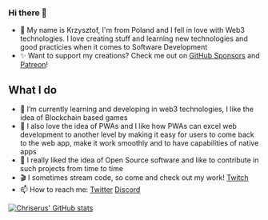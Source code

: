 ### Hi there 👋

- 👋 My name is Krzysztof, I'm from Poland and I fell in love with Web3 technologies. I love creating stuff and learning new technologies and good practicies when it comes to Software Development
- ✨ Want to support my creations? Check me out on [GitHub Sponsors](https://github.com/sponsors/chriserus) and [Patreon](https://www.patreon.com/chriserus)!

## What I do
- 🌱 I’m currently learning and developing in web3 technologies, I like the idea of Blockchain based games
- 🔭 I also love the idea of PWAs and I like how PWAs can excel web development to another level by making it easy for users to come back to the web app, make it work smoothly and to have capabilities of native apps
- 💬 I really liked the idea of Open Source software and like to contribute in such projects from time to time
- :clapper: I sometimes stream code, so come and check out my work! [Twitch](https://www.twitch.tv/chriserus)
- 📫 How to reach me: [Twitter](https://twitter.com/Chriserus) [Discord](https://discordapp.com/users/205022833368236032)

[![Chriserus' GitHub stats](https://github-readme-stats.vercel.app/api?username=chriserus&count_private=true&show_icons=true&theme=dark)](https://github.com/anuraghazra/github-readme-stats)

<!-- [![Top Langs](https://github-readme-stats.vercel.app/api/top-langs/?username=chriserus&count_private=true&show_icons=true&theme=dark&layout=compact)](https://github.com/anuraghazra/github-readme-stats) -->
